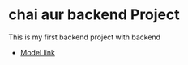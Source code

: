 # chai aur backend Project 

This is my first backend project with backend
 - [Model link](https://app.eraser.io/workspace/YtPqZ1VogxGy1jzIDkzj)